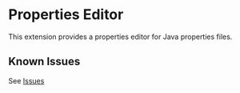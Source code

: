 # Properties Editor

This extension provides a properties editor for Java properties files.

## Known Issues

See [Issues](https://github.com/kuju63/properties-editor/issues)
